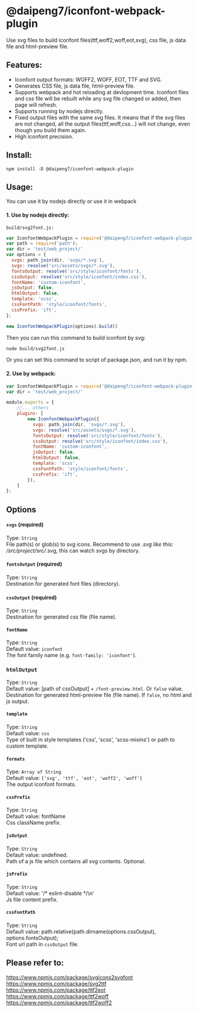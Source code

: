 # @daipeng7/iconfont-webpack-plugin

Use svg files to build iconfont files(ttf,woff2,woff,eot,svg), css file, js data file and html-preview file.

## Features:

* Iconfont output formats: WOFF2, WOFF, EOT, TTF and SVG.
* Generates CSS file, js data file, html-preview file.
* Supports webpack and hot reloading at devlopment time. Iconfont files and css file will be rebuilt while any svg file changed or added, then page will refresh.
* Supports running by nodejs directly.
* Fixed output files with the same svg files. It means that if the svg files are not changed, all the output files(ttf,woff,css...) will not change, even though you build them again.
* High iconfont precision.


## Install:
`npm install -D @daipeng7/iconfont-webpack-plugin`


## Usage:
You can use it by nodejs directly or use it in webpack
#### 1. Use by nodejs directly:   

`build/svg2font.js:`

```js
var IconfontWebpackPlugin = require('@daipeng7/iconfont-webpack-plugin');
var path = require('path');
var dir = 'test/web_project/'
var options = {
  svgs: path.join(dir, 'svgs/*.svg'),
  svgs: resolve('src/assets/svgs/*.svg'),
  fontsOutput: resolve('src/style/iconfont/fonts'),
  cssOutput: resolve('src/style/iconfont/index.css'),
  fontName: 'custom-iconfont',
  jsOutput: false,
  htmlOutput: false,
  template: 'scss',
  cssFontPath: 'style/iconfont/fonts',
  cssPrefix: 'ift',
};

new IconfontWebpackPlugin(options).build()
```

Then you can run this command to build iconfont by svg:
```bash
node build/svg2font.js
```
Or you can set this command to script of package.json, and run it by npm.

#### 2. Use by webpack: 
```js
var IconfontWebpackPlugin = require('@daipeng7/iconfont-webpack-plugin');
var dir = 'test/web_project/'

module.exports = {
    //... others
    plugins: [
        new IconfontWebpackPlugin({
          svgs: path.join(dir, 'svgs/*.svg'),
          svgs: resolve('src/assets/svgs/*.svg'),
          fontsOutput: resolve('src/style/iconfont/fonts'),
          cssOutput: resolve('src/style/iconfont/index.css'),
          fontName: 'custom-iconfont',
          jsOutput: false,
          htmlOutput: false,
          template: 'scss',
          cssFontPath: 'style/iconfont/fonts',
          cssPrefix: 'ift',
        }),
    ]
};

```

## Options

#### `svgs` (required)
Type: `String`    
File path(s) or glob(s) to svg icons. Recommend to use *.svg like this: /src/project/src/*.svg, this can watch svgs by directory.


#### `fontsOutput` (required)
Type: `String`    
Destination for generated font files (directory).


#### `cssOutput` (required)
Type: `String`    
Destination for generated css file (file name).

#### `fontName`
Type: `String`    
Default value: `iconfont`    
The font family name (e.g. `font-family: 'iconfont'`).


### `htmlOutput`
Type: `String`     
Default value: [path of cssOutput] + `/font-preview.html`. Or `false` value.    
Destination for generated html-preview file (file name). If `false`, no html and js output.

#### `template`
Type: `String`    
Default value: `css`    
Type of built in style templates ('css', 'scss', 'scss-mixins') or path to custom template.

#### `formats`
Type: `Array of String`     
Default value: `['svg', 'ttf', 'eot', 'woff2', 'woff']`    
The output iconfont formats.

#### `cssPrefix`
Type: `String`    
Default value: fontName    
Css className prefix.


#### `jsOutput`
Type: `String`    
Default value: undefined.    
Path of a js file which contains all svg contents. Optional.


#### `jsPrefix`
Type: `String`    
Default value: '/* eslint-disable */\n'    
Js file content prefix.


#### `cssFontPath`
Type: `String`    
Default value: path.relative(path.dirname(options.cssOutput), options.fontsOutput);    
Font url path in `cssOutput` file.

    
## Please refer to:    
https://www.npmjs.com/package/svgicons2svgfont    
https://www.npmjs.com/package/svg2ttf    
https://www.npmjs.com/package/ttf2eot    
https://www.npmjs.com/package/ttf2woff    
https://www.npmjs.com/package/ttf2woff2    
